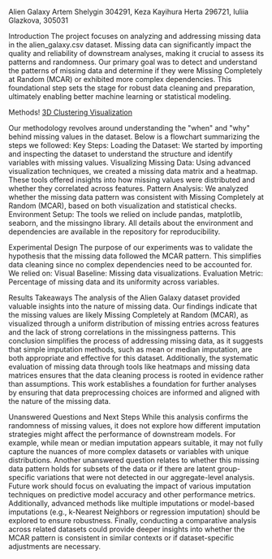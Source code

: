 Alien Galaxy 
Artem Shelygin 304291,
Keza Kayihura Herta 296721,
Iuliia Glazkova, 305031

Introduction
The project focuses on analyzing and addressing missing data in the alien_galaxy.csv dataset. Missing data can significantly impact the quality and reliability of downstream analyses, making it crucial to assess its patterns and randomness.
Our primary goal was to detect and understand the patterns of missing data and determine if they were Missing Completely at Random (MCAR) or exhibited more complex dependencies. This foundational step sets the stage for robust data cleaning and preparation, ultimately enabling better machine learning or statistical modeling.

Methods! 
[3D Clustering Visualization](https://github.com/user-attachments/assets/f77eab16-9b03-4152-a79c-81da54a05dfe)

Our methodology revolves around understanding the "when" and "why" behind missing values in the dataset. Below is a flowchart summarizing the steps we followed:
Key Steps:
Loading the Dataset: We started by importing and inspecting the dataset to understand the structure and identify variables with missing values.
Visualizing Missing Data: Using advanced visualization techniques, we created a missing data matrix and a heatmap. These tools offered insights into how missing values were distributed and whether they correlated across features.
Pattern Analysis: We analyzed whether the missing data pattern was consistent with Missing Completely at Random (MCAR), based on both visualization and statistical checks.
Environment Setup: The tools we relied on include pandas, matplotlib, seaborn, and the missingno library. All details about the environment and dependencies are available in the repository for reproducibility.


Experimental Design
The purpose of our experiments was to validate the hypothesis that the missing data followed the MCAR pattern. This simplifies data cleaning since no complex dependencies need to be accounted for. We relied on:
Visual Baseline: Missing data visualizations.
Evaluation Metric: Percentage of missing data and its uniformity across variables.


Results
Takeaways
The analysis of the Alien Galaxy dataset provided valuable insights into the nature of missing data. Our findings indicate that the missing values are likely Missing Completely at Random (MCAR), as visualized through a uniform distribution of missing entries across features and the lack of strong correlations in the missingness patterns. This conclusion simplifies the process of addressing missing data, as it suggests that simple imputation methods, such as mean or median imputation, are both appropriate and effective for this dataset. Additionally, the systematic evaluation of missing data through tools like heatmaps and missing data matrices ensures that the data cleaning process is rooted in evidence rather than assumptions. This work establishes a foundation for further analyses by ensuring that data preprocessing choices are informed and aligned with the nature of the missing data.

Unanswered Questions and Next Steps
While this analysis confirms the randomness of missing values, it does not explore how different imputation strategies might affect the performance of downstream models. For example, while mean or median imputation appears suitable, it may not fully capture the nuances of more complex datasets or variables with unique distributions. Another unanswered question relates to whether this missing data pattern holds for subsets of the data or if there are latent group-specific variations that were not detected in our aggregate-level analysis. Future work should focus on evaluating the impact of various imputation techniques on predictive model accuracy and other performance metrics. Additionally, advanced methods like multiple imputations or model-based imputations (e.g., k-Nearest Neighbors or regression imputation) should be explored to ensure robustness. Finally, conducting a comparative analysis across related datasets could provide deeper insights into whether the MCAR pattern is consistent in similar contexts or if dataset-specific adjustments are necessary.

